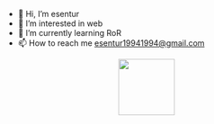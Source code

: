 - 👋 Hi, I’m esentur
- 👀 I’m interested in web
- 🌱 I’m currently learning RoR
- 📫 How to reach me esentur19941994@gmail.com

<!---
esentur1994/esentur1994 is a ✨ special ✨ repository because its `README.md` (this file) appears on your GitHub profile.
You can click the Preview link to take a look at your changes.
--->
<div id="header" align="center">
  <img src="https://media.giphy.com/media/M9gbBd9nbDrOTu1Mqx/giphy.gif" width="100"/>
</div>
